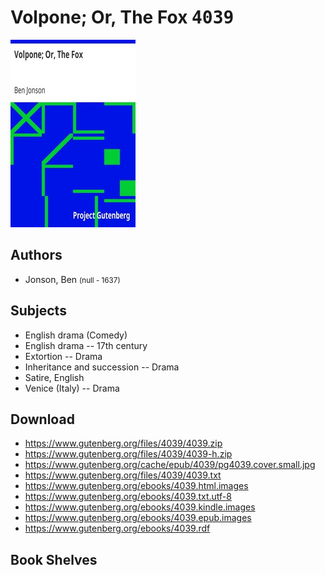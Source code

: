 # Volpone; Or, The Fox <kbd>4039</kbd>

![](./cover.medium.jpg "")

## Authors


 - Jonson, Ben <small>(null - 1637)</small>

## Subjects


 - English drama (Comedy)
 - English drama -- 17th century
 - Extortion -- Drama
 - Inheritance and succession -- Drama
 - Satire, English
 - Venice (Italy) -- Drama

## Download


 - https://www.gutenberg.org/files/4039/4039.zip
 - https://www.gutenberg.org/files/4039/4039-h.zip
 - https://www.gutenberg.org/cache/epub/4039/pg4039.cover.small.jpg
 - https://www.gutenberg.org/files/4039/4039.txt
 - https://www.gutenberg.org/ebooks/4039.html.images
 - https://www.gutenberg.org/ebooks/4039.txt.utf-8
 - https://www.gutenberg.org/ebooks/4039.kindle.images
 - https://www.gutenberg.org/ebooks/4039.epub.images
 - https://www.gutenberg.org/ebooks/4039.rdf

## Book Shelves


